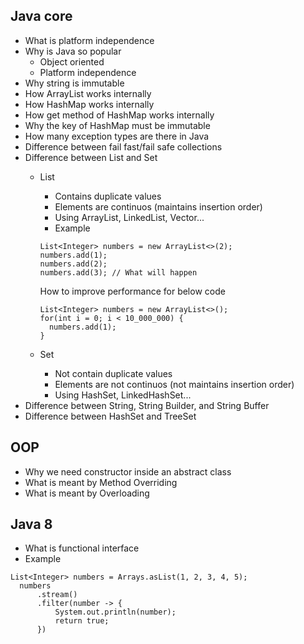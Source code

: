 ## Java core
- What is platform independence
- Why is Java so popular
  - Object oriented
  - Platform independence
- Why string is immutable
- How ArrayList works internally
- How HashMap works internally
- How get method of HashMap works internally
- Why the key of HashMap must be immutable
- How many exception types are there in Java
- Difference between fail fast/fail safe collections
- Difference between List and Set
  - List
    - Contains duplicate values
    - Elements are continuos (maintains insertion order)
    - Using ArrayList, LinkedList, Vector...
    - Example
    ```
    List<Integer> numbers = new ArrayList<>(2);
    numbers.add(1);
    numbers.add(2);
    numbers.add(3); // What will happen
    ```
    How to improve performance for below code
    ```
    List<Integer> numbers = new ArrayList<>();
    for(int i = 0; i < 10_000_000) {
      numbers.add(1);
    }
    ```
    
  - Set
    - Not contain duplicate values
    - Elements are not continuos (not maintains insertion order)
    - Using HashSet, LinkedHashSet...
- Difference between String, String Builder, and String Buffer
- Difference between HashSet and TreeSet

## OOP
- Why we need constructor inside an abstract class
- What is meant by Method Overriding
- What is meant by Overloading

## Java 8
- What is functional interface
- Example
```
List<Integer> numbers = Arrays.asList(1, 2, 3, 4, 5);
  numbers
      .stream()
      .filter(number -> {
          System.out.println(number);
          return true;
      })
  ```
